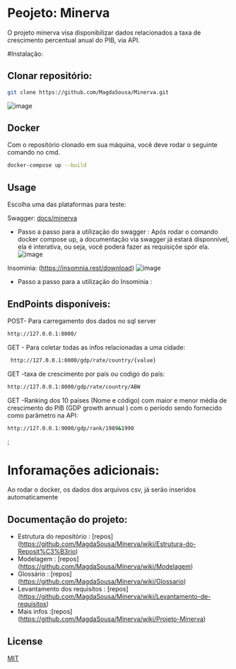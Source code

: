 # Peojeto: Minerva

O projeto minerva visa disponibilizar dados relacionados a taxa de crescimento percentual anual do PIB, via API.


#Instalação:

## Clonar repositório:

```bash
git clone https://github.com/MagdaSousa/Minerva.git
```
![image](https://user-images.githubusercontent.com/55951781/186849379-59a21789-4d3d-4b88-8ca3-b0aeebe3ea01.png)



## Docker
Com o repositório clonado em sua máquina, você deve rodar o seguinte comando no cmd.

```bash
docker-compose up --build
```

## Usage

Escolha uma das plataformas para teste:

Swagger: [docs/minerva](http://127.0.0.1:8000/docs/Minerva#/)
- Passo a passo para a utilização do swagger :
Após rodar o comando docker compose up, a documentação via swagger já estará disponnível, ela é interativa, ou seja, você poderá fazer as requisiçõe spór ela.
![image](https://user-images.githubusercontent.com/55951781/186851383-557a6b98-f32d-481f-8ec0-0a9b483555ed.png)


Insominia: (https://insomnia.rest/download)
![image](https://user-images.githubusercontent.com/55951781/186851560-1c8c59cf-7d04-4408-b04a-e93787dfa2ee.png)

- Passo a passo para a utilização do Insominia :




## EndPoints disponíveis:
POST- Para carregamento dos dados no sql server
```bash
http://127.0.0.1:8000/
```

GET - Para coletar todas as infos relacionadas a uma cidade:
```bash
 http://127.0.0.1:8000/gdp/rate/country/{value}
```
GET -taxa de crescimento por país ou codigo do país:
```bash
http://127.0.0.1:8000/gdp/rate/country/ABW
```
GET -Ranking dos 10 países (Nome e código) com maior e menor média de
    crescimento do PIB (GDP growth annual ) com o período sendo fornecido
    como parâmetro na API:
```bash
http://127.0.0.1:9000/gdp/rank/1989&1990
```
;

# Inforamações adicionais:

Ao rodar o docker, os dados dos arquivos csv, já serão inseridos automaticamente

## Documentação do projeto:
- Estrutura do repositório : [repos] (https://github.com/MagdaSousa/Minerva/wiki/Estrutura-do-Reposit%C3%B3rio)
- Modelagem : [repos] (https://github.com/MagdaSousa/Minerva/wiki/Modelagem)
- Glossário : [repos] (https://github.com/MagdaSousa/Minerva/wiki/Glossario)
- Levantamento dos requisitos : [repos] (https://github.com/MagdaSousa/Minerva/wiki/Levantamento-de-requisitos)
- Mais infos :[repos] (https://github.com/MagdaSousa/Minerva/wiki/Projeto-Minerva)



## License
[MIT](https://choosealicense.com/licenses/mit/)

